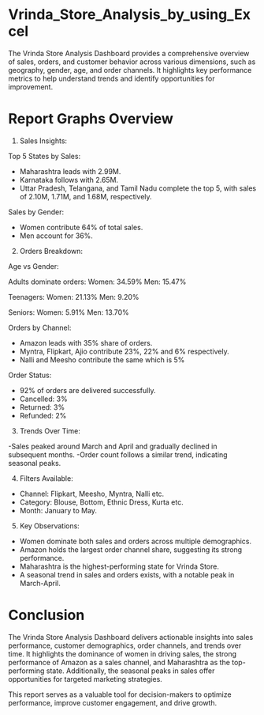 # Vrinda_Store_Analysis_by_using_Excel

The Vrinda Store Analysis Dashboard provides a comprehensive overview of sales, orders, and customer behavior across various dimensions, such as geography, gender, age, and order channels. It highlights key performance metrics to help understand trends and identify opportunities for improvement.


# Report Graphs Overview

1. Sales Insights:

Top 5 States by Sales:

- Maharashtra leads with 2.99M.
- Karnataka follows with 2.65M.
- Uttar Pradesh, Telangana, and Tamil Nadu complete the top 5, with sales of 2.10M, 1.71M, and 1.68M, respectively.

Sales by Gender:

- Women contribute 64% of total sales.
- Men account for 36%.
  
2. Orders Breakdown:

Age vs Gender:

Adults dominate orders:
Women: 34.59%
Men: 15.47%

Teenagers:
Women: 21.13%
Men: 9.20%

Seniors:
Women: 5.91%
Men: 13.70%

Orders by Channel:

- Amazon leads with 35% share of orders.
- Myntra, Flipkart, Ajio contribute 23%, 22% and 6% respectively.
- Nalli and Meesho contribute the same which is 5%

Order Status:

- 92% of orders are delivered successfully.
- Cancelled: 3%
- Returned: 3%
- Refunded: 2%

3. Trends Over Time:

-Sales peaked around March and April and gradually declined in subsequent months.
-Order count follows a similar trend, indicating seasonal peaks.

4. Filters Available:
   
- Channel: Flipkart, Meesho, Myntra, Nalli etc.
- Category: Blouse, Bottom, Ethnic Dress, Kurta etc.
- Month: January to May.

5. Key Observations:

- Women dominate both sales and orders across multiple demographics.
- Amazon holds the largest order channel share, suggesting its strong performance.
- Maharashtra is the highest-performing state for Vrinda Store.
- A seasonal trend in sales and orders exists, with a notable peak in March-April.

# Conclusion

The Vrinda Store Analysis Dashboard delivers actionable insights into sales performance, customer demographics, order channels, and trends over time. It highlights the dominance of women in driving sales, the strong performance of Amazon as a sales channel, and Maharashtra as the top-performing state. Additionally, the seasonal peaks in sales offer opportunities for targeted marketing strategies.

This report serves as a valuable tool for decision-makers to optimize performance, improve customer engagement, and drive growth.
